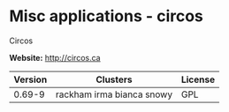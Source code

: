 # Misc applications - circos

Circos



**Website:** <http://circos.ca>

| Version | Clusters | License |
| ------- | -------- | ------- |
| 0.69-9 | rackham irma bianca snowy | GPL |
